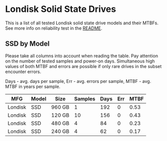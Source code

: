 Londisk Solid State Drives
==========================

This is a list of all tested Londisk solid state drive models and their MTBFs. See
more info on reliability test in the [README](https://github.com/linuxhw/SMART).

SSD by Model
------------

Please take all columns into account when reading the table. Pay attention on the
number of tested samples and power-on days. Simultaneous high values of both MTBF
and errors are possible if only rare drives in the subset encounter errors.

Days - avg. days per sample,
Err  - avg. errors per sample,
MTBF - avg. MTBF in years per sample.

| MFG       | Model              | Size   | Samples | Days  | Err   | MTBF |
|-----------|--------------------|--------|---------|-------|-------|------|
| Londisk   | SSD                | 960 GB | 1       | 192   | 0     | 0.53   |
| Londisk   | SSD                | 120 GB | 10      | 156   | 0     | 0.43   |
| Londisk   | SSD                | 480 GB | 4       | 84    | 0     | 0.23   |
| Londisk   | SSD                | 240 GB | 4       | 62    | 0     | 0.17   |
